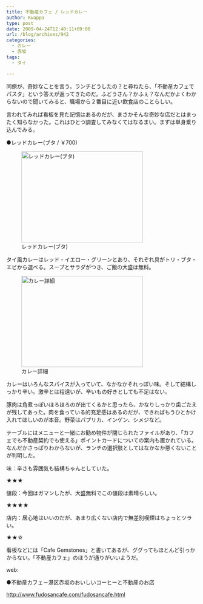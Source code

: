 ```yaml
---
title: 不動産カフェ / レッドカレー
author: Kwappa
type: post
date: 2009-04-24T12:40:11+09:00
url: /blog/archives/942
categories:
  - カレー
  - 赤坂
tags:
  - タイ

---
```

同僚が、奇妙なことを言う。ランチどうしたの？と尋ねたら、「不動産カフェでパスタ」という答えが返ってきたのだ。ふどうさん？かふぇ？なんだかよくわからないので聞いてみると、職場から２番目に近い飲食店のことらしい。
  
言われてみれば看板を見た記憶はあるのだが、まさかそんな奇妙な店だとはまったく知らなかった。これはひとつ調査してみなくてはなるまい。まずは単身乗り込んでみる。
  
●レッドカレー(ブタ / ￥700)
  
<figure id="attachment_943" aria-describedby="caption-attachment-943" style="width: 320px" class="wp-caption aligncenter"><img src="/blog/images/2009/05/09-04-24_12-40.jpg" alt="レッドカレー(ブタ)" title="レッドカレー(ブタ)" width="320" height="240" class="size-medium wp-image-943" /><figcaption id="caption-attachment-943" class="wp-caption-text">レッドカレー(ブタ)</figcaption></figure>
  
タイ風カレーはレッド・イエロー・グリーンとあり、それぞれ具がトリ・ブタ・エビから選べる。スープとサラダがつき、ご飯の大盛は無料。
  
<figure id="attachment_944" aria-describedby="caption-attachment-944" style="width: 320px" class="wp-caption alignright"><img src="/blog/images/2009/05/09-04-24_12-41.jpg" alt="カレー詳細" title="カレー詳細" width="320" height="240" class="size-medium wp-image-944" /><figcaption id="caption-attachment-944" class="wp-caption-text">カレー詳細</figcaption></figure>
  
カレーはいろんなスパイスが入っていて、なかなかそれっぽい味。そして結構しっかり辛い。激辛とは程遠いが、辛いもの好きとしても不足はない。
  
豚肉は角煮っぽいほろほろのが出てくるかと思ったら、かなりしっかり歯ごたえが残してあった。肉を食っている的充足感はあるのだが、できればもうひとかけ入れてほしいのが本音。野菜はパプリカ、インゲン、シメジなど。<br style="clear:both;" />
  
テーブルにはメニューと一緒にお勧め物件が閉じられたファイルがあり、「カフェでも不動産契約でも使える」ポイントカードについての案内も置かれている。なんだかさっぱりわからないが、ランチの選択肢としてはなかなか悪くないことが判明した。
  
味：辛さも雰囲気も結構ちゃんとしていた。
  
★★★
  
値段：今回はガマンしたが、大盛無料でこの値段は素晴らしい。
  
★★★★
  
店内：居心地はいいのだが、あまり広くない店内で無差別喫煙はちょっとツラい。
  
★★☆
  
看板などには「Cafe Gemstones」と書いてあるが、ググってもほとんど引っかからない。「不動産カフェ」のほうが通りがいいようだ。
  
web:
  
●不動産カフェ－港区赤坂のおいしいコーヒーと不動産のお店
  
http://www.fudosancafe.com/fudosancafe.html
